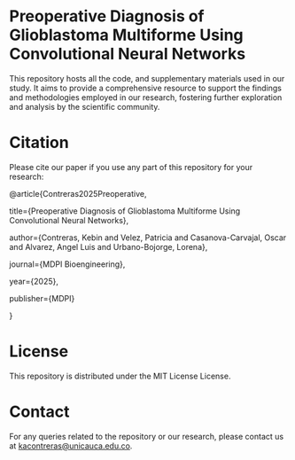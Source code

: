 # Preoperative Diagnosis of Glioblastoma Multiforme Using Convolutional Neural Networks
This repository hosts all the code, and supplementary materials used in our study. It aims to provide a comprehensive resource to support the findings and methodologies employed in our research, fostering further exploration and analysis by the scientific community.


# Citation
Please cite our paper if you use any part of this repository for your research:

@article{Contreras2025Preoperative,

  title={Preoperative Diagnosis of Glioblastoma Multiforme Using Convolutional Neural Networks},
  
  author={Contreras, Kebin and Velez, Patricia and Casanova-Carvajal, Oscar and Alvarez, Angel Luis and Urbano-Bojorge, Lorena},
  
  journal={MDPI Bioengineering},
  
  year={2025},
  
  publisher={MDPI}
  
}

# License
This repository is distributed under the MIT License License.

# Contact
For any queries related to the repository or our research, please contact us at kacontreras@unicauca.edu.co.

